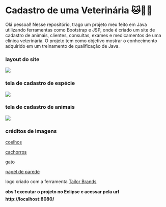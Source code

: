 # Cadastro de uma Veterinária :cat::dog::rabbit:



Olá pessoal! Nesse repositório, trago um projeto meu feito em Java utilizando ferramentas como Bootstrap e JSP, onde é criado um site de cadastro de animais, clientes, consultas, exames e medicamentos de uma clinica veterinária. O projeto tem como objetivo mostrar o conhecimento adquirido em um treinamento de qualificação de Java. 

### layout do site

![](C:\Users\Anselmo\Desktop\1.png)

### tela de cadastro de espécie

![](C:\Users\Anselmo\Desktop\2.png)

### tela de cadastro de animais

![](C:\Users\Anselmo\Desktop\3.png)

### créditos de imagens

[coelhos](https://www.pexels.com/pt-br/foto/2-coelhos-comendo-grama-durante-o-dia-33152/)

[cachorros](https://www.pexels.com/pt-br/foto/dois-filhotes-de-labrador-retriever-amarelo-1108099/)

[gato](https://www.pexels.com/photo/short-coated-gray-cat-20787/)

[papel de parede](https://www.bemcolar.com/papel-de-parede-patinhas-coloridas.html)

logo criado com a ferramenta [Tailor Brands](https://www.tailorbrands.com/pt-br)

**obs :exclamation: executar o projeto no Eclipse e acessar pela url http://localhost:8080/**


